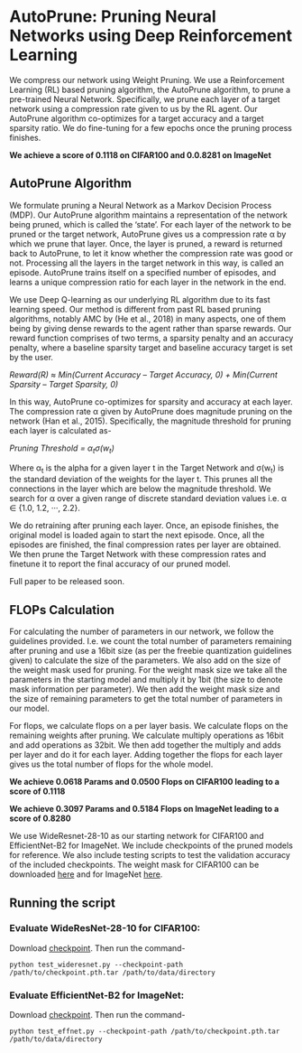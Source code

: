 # AutoPrune: Pruning Neural Networks using Deep Reinforcement Learning

We compress our network using Weight Pruning. We use a Reinforcement Learning (RL) based pruning algorithm, the AutoPrune algorithm, to prune a pre-trained Neural Network. Specifically, we prune each layer of a target network using a compression rate given to us by the RL agent. Our AutoPrune algorithm co-optimizes for a target accuracy and a target sparsity ratio. We do fine-tuning for a few epochs once the pruning process finishes. 

**We achieve a score of 0.1118 on CIFAR100 and 0.0.8281 on ImageNet**

## AutoPrune Algorithm
We formulate pruning a Neural Network as a Markov Decision Process (MDP). Our AutoPrune algorithm maintains a representation of the network being pruned, which is called the ‘state’. For each layer of the network to be pruned or the target network, AutoPrune gives us a compression rate α by which we prune that layer. Once, the layer is pruned, a reward is returned back to AutoPrune, to let it know whether the compression rate was good or not. Processing all the layers in the target network in this way, is called an episode. AutoPrune trains itself on a specified number of episodes, and learns a unique compression ratio for each layer in the network in the end. 

We use Deep Q-learning as our underlying RL algorithm due to its fast learning speed. Our method is different from past RL based pruning algorithms, notably AMC by (He et al., 2018) in many aspects, one of them being by giving dense rewards to the agent rather than sparse rewards. Our reward function comprises of two terms, a sparsity penalty and an accuracy penalty, where a baseline sparsity target and baseline accuracy target is set by the user. 

*Reward(R) ≈ Min(Current Accuracy – Target Accuracy, 0) + Min(Current Sparsity – Target Sparsity, 0)*

In this way, AutoPrune co-optimizes for sparsity and accuracy at each layer. The compression rate α given by AutoPrune does magnitude pruning on the network (Han et al., 2015). Specifically, the magnitude threshold for pruning each layer is calculated as-

*Pruning Threshold = α<sub>t</sub>σ(w<sub>t</sub>)*

Where α<sub>t</sub> is the alpha for a given layer t in the Target Network and σ(w<sub>t</sub>) is the standard deviation of the weights for the layer t. This prunes all the connections in the layer which are below the magnitude threshold. We search for α over a given range of discrete standard deviation values i.e. α ∈ {1.0, 1.2, ···, 2.2}.

We do retraining after pruning each layer. Once, an episode finishes, the original model is loaded again to start the next episode. Once, all the episodes are finished, the final compression rates per layer are obtained. We then prune the Target Network with these compression rates and finetune it to report the final accuracy of our pruned model.

Full paper to be released soon.

## FLOPs Calculation
For calculating the number of parameters in our network, we follow the guidelines provided. I.e. we count the total number of parameters remaining after pruning and use a 16bit size (as per the freebie quantization guidelines given) to calculate the size of the parameters. We also add on the size of the weight mask used for pruning. For the weight mask size we take all the parameters in the starting model and multiply it by 1bit (the size to denote mask information per parameter). We then add the weight mask size and the size of remaining parameters to get the total number of parameters in our model.

For flops, we calculate flops on a per layer basis. We calculate flops on the remaining weights after pruning. We calculate multiply operations as 16bit and add operations as 32bit. We then add together the multiply and adds per layer and do it for each layer. Adding together the flops for each layer gives us the total number of flops for the whole model. 

**We achieve 0.0618 Params and 0.0500 Flops on CIFAR100 leading to a score of 0.1118**

**We achieve 0.3097 Params and 0.5184 Flops on ImageNet leading to a score of 0.8280**

We use WideResnet-28-10 as our starting network for CIFAR100 and EfficientNet-B2 for ImageNet. We include checkpoints of the pruned models for reference. We also include testing scripts to test the validation accuracy of the included checkpoints. The weight mask for CIFAR100 can be downloaded [here](https://www.dropbox.com/s/yukl4s01yz08bcy/weightsmasks_wideresnet.bin?dl=0) and for ImageNet [here](https://www.dropbox.com/s/qp56t84p712y7ku/weightsmasks_effnetB2.bin?dl=0). 

## Running the script 
### Evaluate WideResNet-28-10 for CIFAR100:

Download [checkpoint](https://www.dropbox.com/s/93qviwvwb9hwfe4/wideresnet_pruned_model.pth.tar?dl=0). Then run the command-
```
python test_wideresnet.py --checkpoint-path /path/to/checkpoint.pth.tar /path/to/data/directory 
```
### Evaluate EfficientNet-B2 for ImageNet:

Download [checkpoint](https://www.dropbox.com/s/kfjsqyobdfpu5ss/EffnetB2_pruned_model.pth.tar?dl=0). Then run the command-
```
python test_effnet.py --checkpoint-path /path/to/checkpoint.pth.tar /path/to/data/directory 
```

